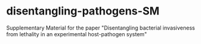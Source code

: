 # disentangling-pathogens-SM
Supplementary Material for the paper "Disentangling bacterial invasiveness from lethality in an experimental host-pathogen system"
